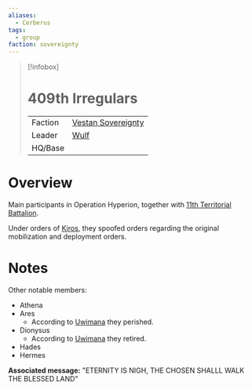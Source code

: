 ```yaml
---
aliases:
  - Cerberus
tags:
  - group
faction: sovereignty
---
```

> [!infobox] 
> # 409th Irregulars
> | | |
> | ---- | ---- |
> | Faction | [Vestan Sovereignty](Vestan%20Sovereignty.md) |
> | Leader | [Wulf](Wulf.md) |
> | HQ/Base | |


# Overview
Main participants in Operation Hyperion, together with [11th Territorial Battalion](11th%20Territorial%20Battalion.md).

Under orders of [Kiros](Sorovan%20Kiros.md), they spoofed orders regarding the original mobilization and deployment orders.

# Notes
Other notable members:
- Athena
- Ares
	- According to [Uwimana](Uwimana.md) they perished.
- Dionysus
	- According to [Uwimana](Uwimana.md) they retired.
- Hades
- Hermes

**Associated message:**
"ETERNITY IS NIGH, THE CHOSEN SHALLL WALK THE BLESSED LAND"